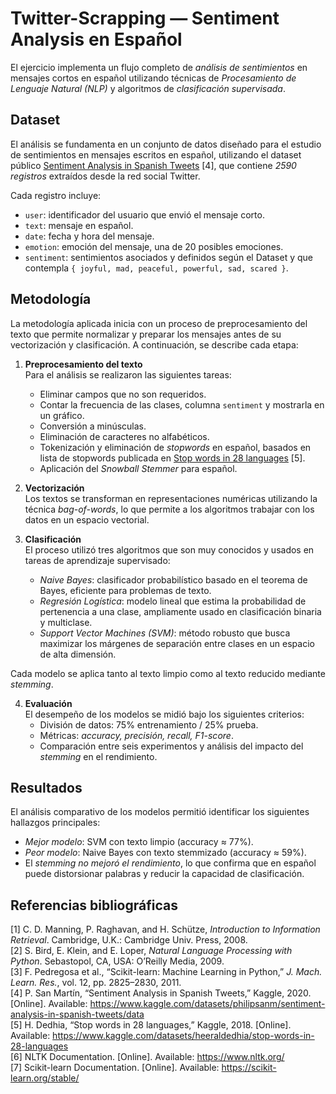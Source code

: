 # Twitter-Scrapping — Sentiment Analysis en Español  

El ejercicio implementa un flujo completo de *análisis de sentimientos* en mensajes cortos en español utilizando técnicas de *Procesamiento de Lenguaje Natural (NLP)* y algoritmos de *clasificación supervisada*.  

## Dataset  
El análisis se fundamenta en un conjunto de datos diseñado para el estudio de sentimientos en mensajes escritos en español, utilizando el dataset público [Sentiment Analysis in Spanish Tweets](https://www.kaggle.com/datasets/philipsanm/sentiment-analysis-in-spanish-tweets/data) [4], que contiene *2590 registros* extraídos desde la red social Twitter.  

Cada registro incluye:  
- `user`: identificador del usuario que envió el mensaje corto.  
- `text`: mensaje en español.  
- `date`: fecha y hora del mensaje.  
- `emotion`: emoción del mensaje, una de 20 posibles emociones.  
- `sentiment`: sentimientos asociados y definidos según el Dataset y que contempla `{ joyful, mad, peaceful, powerful, sad, scared }`.  

## Metodología  
La metodología aplicada inicia con un proceso de preprocesamiento del texto que permite normalizar y preparar los mensajes antes de su vectorización y clasificación. A continuación, se describe cada etapa:  

1. **Preprocesamiento del texto**  
Para el análisis se realizaron las siguientes tareas:  
   - Eliminar campos que no son requeridos.  
   - Contar la frecuencia de las clases, columna `sentiment` y mostrarla en un gráfico.  
   - Conversión a minúsculas.  
   - Eliminación de caracteres no alfabéticos.  
   - Tokenización y eliminación de *stopwords* en español, basados en lista de stopwords publicada en [Stop words in 28 languages](https://www.kaggle.com/datasets/heeraldedhia/stop-words-in-28-languages) [5].  
   - Aplicación del *Snowball Stemmer* para español.  

2. **Vectorización**  
Los textos se transforman en representaciones numéricas utilizando la técnica *bag-of-words*, lo que permite a los algoritmos trabajar con los datos en un espacio vectorial.  

3. **Clasificación**  
El proceso utilizó tres algoritmos que son muy conocidos y usados en tareas de aprendizaje supervisado:  
   - *Naive Bayes*: clasificador probabilístico basado en el teorema de Bayes, eficiente para problemas de texto.  
   - *Regresión Logística*: modelo lineal que estima la probabilidad de pertenencia a una clase, ampliamente usado en clasificación binaria y multiclase.  
   - *Support Vector Machines (SVM)*: método robusto que busca maximizar los márgenes de separación entre clases en un espacio de alta dimensión.  

Cada modelo se aplica tanto al texto limpio como al texto reducido mediante *stemming*.  

4. **Evaluación**  
El desempeño de los modelos se midió bajo los siguientes criterios:  
   - División de datos: 75% entrenamiento / 25% prueba.  
   - Métricas: *accuracy, precisión, recall, F1-score*.  
   - Comparación entre seis experimentos y análisis del impacto del *stemming* en el rendimiento.  

## Resultados  
El análisis comparativo de los modelos permitió identificar los siguientes hallazgos principales:  

- *Mejor modelo*: SVM con texto limpio (accuracy ≈ 77%).  
- *Peor modelo*: Naive Bayes con texto stemmizado (accuracy ≈ 59%).  
- El *stemming* *no mejoró el rendimiento*, lo que confirma que en español puede distorsionar palabras y reducir la capacidad de clasificación.  

## Referencias bibliográficas  
[1] C. D. Manning, P. Raghavan, and H. Schütze, *Introduction to Information Retrieval*. Cambridge, U.K.: Cambridge Univ. Press, 2008.  
[2] S. Bird, E. Klein, and E. Loper, *Natural Language Processing with Python*. Sebastopol, CA, USA: O’Reilly Media, 2009.  
[3] F. Pedregosa et al., “Scikit-learn: Machine Learning in Python,” *J. Mach. Learn. Res.*, vol. 12, pp. 2825–2830, 2011.  
[4] P. San Martín, “Sentiment Analysis in Spanish Tweets,” Kaggle, 2020. [Online]. Available: https://www.kaggle.com/datasets/philipsanm/sentiment-analysis-in-spanish-tweets/data  
[5] H. Dedhia, “Stop words in 28 languages,” Kaggle, 2018. [Online]. Available: https://www.kaggle.com/datasets/heeraldedhia/stop-words-in-28-languages  
[6] NLTK Documentation. [Online]. Available: https://www.nltk.org/  
[7] Scikit-learn Documentation. [Online]. Available: https://scikit-learn.org/stable/  
